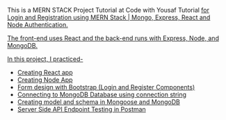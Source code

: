 This is a MERN STACK Project Tutorial at Code with Yousaf Tutorial <a href="https://www.youtube.com/watch?v=ZVyIIyZJutM"> for Login and Registration using MERN Stack | Mongo, Express, React and Node Authentication.

The front-end uses React and the back-end runs with Express, Node, and MongoDB.

In this project, I practiced- 
- Creating React app
- Creating Node App
- Form design with Bootstrap (Login and Register Components)
- Connecting to MongoDB Database using connection string
- Creating model and schema in Mongoose and MongoDB 
- Server Side API Endpoint Testing in Postman 

